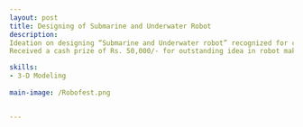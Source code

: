 ```yaml
---
layout: post
title: Designing of Submarine and Underwater Robot
description: 
Ideation on designing “Submarine and Underwater robot” recognized for creativity.
Received a cash prize of Rs. 50,000/- for outstanding idea in robot making.

skills: 
- 3-D Modeling
  
main-image: /Robofest.png


---
```

